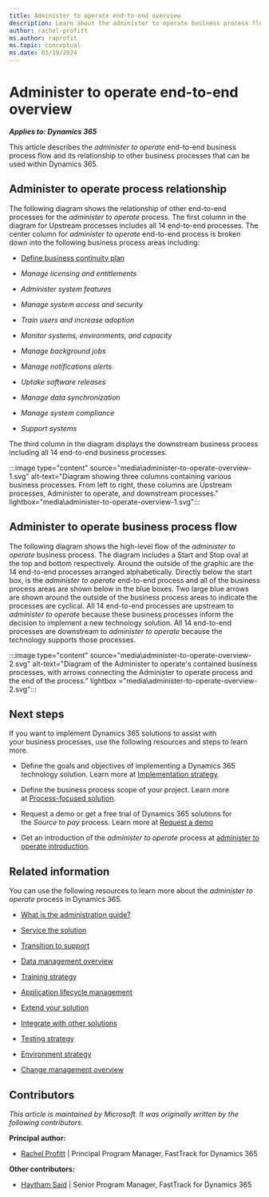 ```yaml
---
title: Administer to operate end-to-end overview
description: Learn about the administer to operate business process flow, including how to administer the process and its relationship with other processes.
author: rachel-profitt
ms.author: raprofit
ms.topic: conceptual
ms.date: 03/19/2024
---
```


# Administer to operate end-to-end overview

***Applies to: Dynamics 365***

This article describes the *administer to operate* end-to-end business process flow and its relationship to other business processes that can be used within Dynamics 365.

## Administer to operate process relationship 

The following diagram shows the relationship of other end-to-end processes for the *administer to operate* process. The first column in the diagram for Upstream processes includes all 14 end-to-end processes. The center column for *administer to operate* end-to-end process is broken down into the following business process areas including:

- [Define business continuity plan](administer-to-operate-define-business-continuity-plan-overview.md)

- *Manage licensing and entitlements*

- *Administer system features*

- *Manage system access and security*

- *Train users and increase adoption*

- *Monitor systems, environments, and capacity*

- *Manage background jobs*

- *Manage notifications alerts*

- *Uptake software releases*

- *Manage data synchronization*

- *Manage system compliance*

- *Support systems*

The third column in the diagram displays the downstream business process including all 14 end-to-end business processes.

:::image type="content" source="media\administer-to-operate-overview-1.svg" alt-text="Diagram showing three columns containing various business processes. From left to right, these columns are Upstream processes, Administer to operate, and downstream processes." lightbox="media\administer-to-operate-overview-1.svg":::

## Administer to operate business process flow

The following diagram shows the high-level flow of the *administer to operate* business process. The diagram includes a Start and Stop oval at the top and bottom respectively. Around the outside of the graphic are the 14 end-to-end processes arranged alphabetically. Directly below the start box, is the *administer to operate* end-to-end process and all of the business process areas are shown below in the blue boxes. Two large blue arrows are shown around the outside of the business process areas to indicate the processes are cyclical. All 14 end-to-end processes are upstream to *administer to operate* because these business processes inform the decision to implement a new technology solution. All 14 end-to-end processes are downstream to *administer to operate* because the technology supports those processes.

:::image type="content" source="media\administer-to-operate-overview-2.svg" alt-text="Diagram of the Administer to operate's contained business processes, with arrows connecting the Administer to operate process and the end of the process." lightbox ="media\administer-to-operate-overview-2.svg":::

## Next steps

If you want to implement Dynamics 365 solutions to assist with your business processes, use the following resources and steps to learn more.

- Define the goals and objectives of implementing a Dynamics 365 technology solution. Learn more at [Implementation strategy](../implementation-guide/implementation-strategy.md).

- Define the business process scope of your project. Learn more at [Process-focused solution](../implementation-guide/process-focused-solution.md).

- Request a demo or get a free trial of Dynamics 365 solutions for the *Source to pay* process. Learn more at [Request a demo](https://dynamics.microsoft.com/dynamics-365-free-trial/)

- Get an introduction of the *administer to operate* process at [administer to operate introduction](administer-to-operate-introduction.md).

## Related information

You can use the following resources to learn more about the *administer to operate* process in Dynamics 365.

- [What is the administration guide?](../implementation-guide/admin-guide-overview.md)

- [Service the solution](../implementation-guide/service-solution.md)

- [Transition to support](../implementation-guide/transition-to-support.md)

- [Data management overview](../implementation-guide/data-management.md)

- [Training strategy](../implementation-guide/training-strategy.md)

- [Application lifecycle management](../implementation-guide/application-lifecycle-management.md)

- [Extend your solution](../implementation-guide/extend-your-solution.md)

- [Integrate with other solutions](../implementation-guide/integrate-other-solutions.md)

- [Testing strategy](../implementation-guide/testing-strategy.md)

- [Environment strategy](../implementation-guide/environment-strategy-overview.md)

- [Change management overview](../implementation-guide/change-management.md)

## Contributors

*This article is maintained by Microsoft. It was originally written by the following contributors.*

**Principal author:**

- [Rachel Profitt](https://linkedin.com/in/rachelprofitt) \| Principal Program Manager, FastTrack for Dynamics 365

**Other contributors:**

- [Haytham Said](https://www.linkedin.com/in/haytham-said-9016a312/) \| Senior Program Manager, FastTrack for Dynamics 365